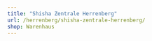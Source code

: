 ```yaml
---
title: "Shisha Zentrale Herrenberg"
url: /herrenberg/shisha-zentrale-herrenberg/
shop: Warenhaus
---
```

